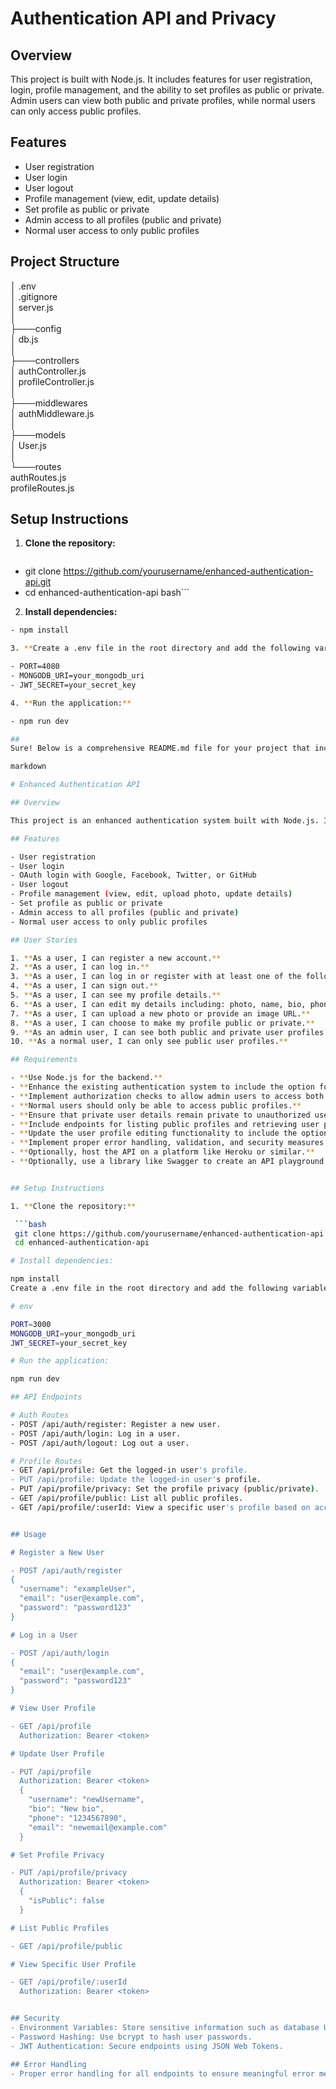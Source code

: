# Authentication API and Privacy

## Overview

This project is built with Node.js. It includes features for user registration, login, profile management, and the ability to set profiles as public or private. Admin users can view both public and private profiles, while normal users can only access public profiles.

## Features

- User registration
- User login
- User logout
- Profile management (view, edit, update details)
- Set profile as public or private
- Admin access to all profiles (public and private)
- Normal user access to only public profiles

## Project Structure

│ .env    
│ .gitignore    
│ server.js    
│    
├───config    
│ db.js    
│    
├───controllers    
│ authController.js    
│ profileController.js    
│     
├───middlewares    
│ authMiddleware.js    
│    
├───models    
│ User.js    
│    
└───routes     
authRoutes.js    
profileRoutes.js    


## Setup Instructions

1. **Clone the repository:**

   ```bash
  - git clone https://github.com/yourusername/enhanced-authentication-api.git
  - cd enhanced-authentication-api
    bash```

2. **Install dependencies:**

  ```bash
  - npm install

3. **Create a .env file in the root directory and add the following variables:**

  - PORT=4080
  - MONGODB_URI=your_mongodb_uri
  - JWT_SECRET=your_secret_key

4. **Run the application:**

  - npm run dev

## 
Sure! Below is a comprehensive README.md file for your project that includes detailed information about the project setup, usage, and the problem statement requirements.

markdown

# Enhanced Authentication API

## Overview

This project is an enhanced authentication system built with Node.js. It includes features for user registration, login, profile management, and the ability to set profiles as public or private. Admin users can view both public and private profiles, while normal users can only access public profiles.

## Features

- User registration
- User login
- OAuth login with Google, Facebook, Twitter, or GitHub
- User logout
- Profile management (view, edit, upload photo, update details)
- Set profile as public or private
- Admin access to all profiles (public and private)
- Normal user access to only public profiles

## User Stories

1. **As a user, I can register a new account.**
2. **As a user, I can log in.**
3. **As a user, I can log in or register with at least one of the following services: Google, Facebook, Twitter, or GitHub.**
4. **As a user, I can sign out.**
5. **As a user, I can see my profile details.**
6. **As a user, I can edit my details including: photo, name, bio, phone, email, and password.**
7. **As a user, I can upload a new photo or provide an image URL.**
8. **As a user, I can choose to make my profile public or private.**
9. **As an admin user, I can see both public and private user profiles.**
10. **As a normal user, I can only see public user profiles.**

## Requirements

- **Use Node.js for the backend.**
- **Enhance the existing authentication system to include the option for users to set their profiles as public or private.**
- **Implement authorization checks to allow admin users to access both public and private profiles.**
- **Normal users should only be able to access public profiles.**
- **Ensure that private user details remain private to unauthorized users.**
- **Include endpoints for listing public profiles and retrieving user profiles based on user roles.**
- **Update the user profile editing functionality to include the option to set the profile as public or private.**
- **Implement proper error handling, validation, and security measures.**
- **Optionally, host the API on a platform like Heroku or similar.**
- **Optionally, use a library like Swagger to create an API playground for testing the API.**


## Setup Instructions

1. **Clone the repository:**

   ```bash
   git clone https://github.com/yourusername/enhanced-authentication-api.git
   cd enhanced-authentication-api

# Install dependencies:

npm install
Create a .env file in the root directory and add the following variables:

# env

  PORT=3000
  MONGODB_URI=your_mongodb_uri
  JWT_SECRET=your_secret_key

# Run the application:
  
  npm run dev

## API Endpoints

# Auth Routes
  - POST /api/auth/register: Register a new user.
  - POST /api/auth/login: Log in a user.
  - POST /api/auth/logout: Log out a user.

# Profile Routes
  - GET /api/profile: Get the logged-in user's profile.
  - PUT /api/profile: Update the logged-in user's profile.
  - PUT /api/profile/privacy: Set the profile privacy (public/private).
  - GET /api/profile/public: List all public profiles.
  - GET /api/profile/:userId: View a specific user's profile based on access rights.


## Usage

# Register a New User

 - POST /api/auth/register
  {
    "username": "exampleUser",
    "email": "user@example.com",
    "password": "password123"
  }

# Log in a User

  - POST /api/auth/login
  {
    "email": "user@example.com",
    "password": "password123"
  }

# View User Profile

  - GET /api/profile
    Authorization: Bearer <token>

# Update User Profile

  - PUT /api/profile
    Authorization: Bearer <token>
    {
      "username": "newUsername",
      "bio": "New bio",
      "phone": "1234567890",
      "email": "newemail@example.com"
    }

# Set Profile Privacy

  - PUT /api/profile/privacy
    Authorization: Bearer <token>
    {
      "isPublic": false
    }

# List Public Profiles

  - GET /api/profile/public

# View Specific User Profile

  - GET /api/profile/:userId
    Authorization: Bearer <token>


## Security
  - Environment Variables: Store sensitive information such as database URI and JWT secret key in the .env file.
  - Password Hashing: Use bcrypt to hash user passwords.
  - JWT Authentication: Secure endpoints using JSON Web Tokens.

## Error Handling
  - Proper error handling for all endpoints to ensure meaningful error messages are returned.





